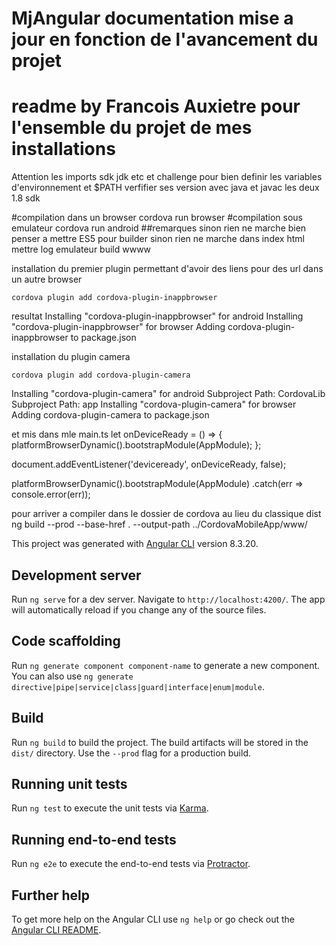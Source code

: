 # MjAngular documentation mise a jour en fonction de l'avancement du projet
# readme by Francois Auxietre pour l'ensemble du projet de mes installations
Attention les imports sdk jdk etc et challenge pour bien definir les variables d'environnement et $PATH
verfifier ses version avec java et javac les deux 1.8 sdk

#compilation dans un browser
cordova run browser
#compilation sous emulateur
cordova run android 
##remarques sinon rien ne marche
bien penser a mettre ES5 pour builder sinon rien ne marche
dans index html mettre   <script type="text/javascript" src="cordova.js"></script>
log emulateur 
build wwww


installation du premier plugin permettant d'avoir des liens pour des url dans un autre browser
<pre><code>cordova plugin add cordova-plugin-inappbrowser</code></pre>
resultat
Installing "cordova-plugin-inappbrowser" for android
Installing "cordova-plugin-inappbrowser" for browser
Adding cordova-plugin-inappbrowser to package.json

installation du plugin camera
<pre><code>cordova plugin add cordova-plugin-camera</code></pre>


Installing "cordova-plugin-camera" for android
Subproject Path: CordovaLib
Subproject Path: app
Installing "cordova-plugin-camera" for browser
Adding cordova-plugin-camera to package.json

et mis dans mle main.ts 
let onDeviceReady = () => {
  platformBrowserDynamic().bootstrapModule(AppModule);
};

document.addEventListener('deviceready', onDeviceReady, false);

platformBrowserDynamic().bootstrapModule(AppModule)
  .catch(err => console.error(err));

pour arriver a compiler dans le dossier de cordova au lieu du classique dist
ng build --prod --base-href . --output-path ../CordovaMobileApp/www/


This project was generated with [Angular CLI](https://github.com/angular/angular-cli) version 8.3.20.

## Development server

Run `ng serve` for a dev server. Navigate to `http://localhost:4200/`. The app will automatically reload if you change any of the source files.

## Code scaffolding

Run `ng generate component component-name` to generate a new component. You can also use `ng generate directive|pipe|service|class|guard|interface|enum|module`.

## Build

Run `ng build` to build the project. The build artifacts will be stored in the `dist/` directory. Use the `--prod` flag for a production build.

## Running unit tests

Run `ng test` to execute the unit tests via [Karma](https://karma-runner.github.io).

## Running end-to-end tests

Run `ng e2e` to execute the end-to-end tests via [Protractor](http://www.protractortest.org/).

## Further help

To get more help on the Angular CLI use `ng help` or go check out the [Angular CLI README](https://github.com/angular/angular-cli/blob/master/README.md).

